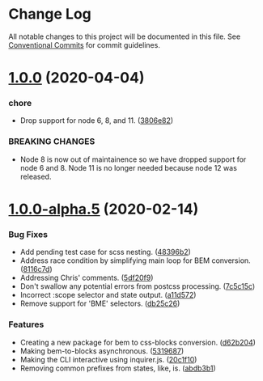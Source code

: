 # Change Log

All notable changes to this project will be documented in this file.
See [Conventional Commits](https://conventionalcommits.org) for commit guidelines.

# [1.0.0](https://github.com/linkedin/css-blocks/tree/master/packages/%40css-blocks/bem-to-blocks/compare/v1.0.0-alpha.7...v1.0.0) (2020-04-04)


### chore

* Drop support for node 6, 8, and 11. ([3806e82](https://github.com/linkedin/css-blocks/tree/master/packages/%40css-blocks/bem-to-blocks/commit/3806e82124814fbea99aa47353cd2c171b1f55ec))


### BREAKING CHANGES

* Node 8 is now out of maintainence so we have dropped support for node 6
and 8. Node 11 is no longer needed because node 12 was released.





# [1.0.0-alpha.5](https://github.com/linkedin/css-blocks/tree/master/packages/%40css-blocks/bem-to-blocks/compare/v1.0.0-alpha.4...v1.0.0-alpha.5) (2020-02-14)


### Bug Fixes

* Add pending test case for scss nesting. ([48396b2](https://github.com/linkedin/css-blocks/tree/master/packages/%40css-blocks/bem-to-blocks/commit/48396b2f6e26beb6d7614f061dfe1ef83cf1b81a))
* Address race condition by simplifying main loop for BEM conversion. ([8116c7d](https://github.com/linkedin/css-blocks/tree/master/packages/%40css-blocks/bem-to-blocks/commit/8116c7d652d7a4f242ea54329f3d8d9da25c45a8))
* Addressing Chris' comments. ([5df20f9](https://github.com/linkedin/css-blocks/tree/master/packages/%40css-blocks/bem-to-blocks/commit/5df20f98c5e3b99273658d0ef99cd22a745769ed))
* Don't swallow any potential errors from postcss processing. ([7c5c15c](https://github.com/linkedin/css-blocks/tree/master/packages/%40css-blocks/bem-to-blocks/commit/7c5c15c20d7fb8726e29695cd643a0d51d02b9e8))
* Incorrect :scope selector and state output. ([a11d572](https://github.com/linkedin/css-blocks/tree/master/packages/%40css-blocks/bem-to-blocks/commit/a11d5720095a07dd72896f075d92891ac3c47196))
* Remove support for 'BME' selectors. ([db25c26](https://github.com/linkedin/css-blocks/tree/master/packages/%40css-blocks/bem-to-blocks/commit/db25c2612a55a8df666389e3cc7b223261885a2f))


### Features

* Creating a new package for bem to css-blocks conversion. ([d62b204](https://github.com/linkedin/css-blocks/tree/master/packages/%40css-blocks/bem-to-blocks/commit/d62b2042423d822c3b09526b145a354c4d7e6bd2))
* Making bem-to-blocks asynchronous. ([5319687](https://github.com/linkedin/css-blocks/tree/master/packages/%40css-blocks/bem-to-blocks/commit/5319687ea72c2c90e5236ae7246654d9164433ad))
* Making the CLI interactive using inquirer.js. ([20c1f10](https://github.com/linkedin/css-blocks/tree/master/packages/%40css-blocks/bem-to-blocks/commit/20c1f108b0c5c39adb84b821dfe7343e7b148765))
* Removing common prefixes from states, like, is. ([abdb3b1](https://github.com/linkedin/css-blocks/tree/master/packages/%40css-blocks/bem-to-blocks/commit/abdb3b1336751904906a950d61091bef04b4eeec))
